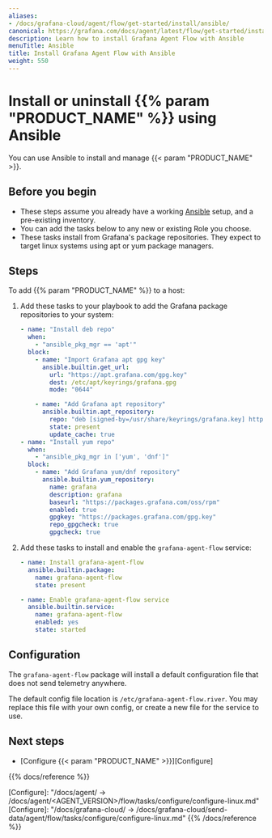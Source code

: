 ```yaml
---
aliases:
- /docs/grafana-cloud/agent/flow/get-started/install/ansible/
canonical: https://grafana.com/docs/agent/latest/flow/get-started/install/ansible/
description: Learn how to install Grafana Agent Flow with Ansible
menuTitle: Ansible
title: Install Grafana Agent Flow with Ansible
weight: 550
---
```


# Install or uninstall {{% param "PRODUCT_NAME" %}} using Ansible

You can use Ansible to install and manage {{< param "PRODUCT_NAME" >}}.

## Before you begin

- These steps assume you already have a working [Ansible](https://www.ansible.com/) setup,
and a pre-existing inventory.
- You can add the tasks below to any new or existing Role you choose.
- These tasks install from Grafana's package repositories. They expect to target linux systems using 
apt or yum package managers.

## Steps

To add {{% param "PRODUCT_NAME" %}} to a host:

1. Add these tasks to your playbook to add the Grafana package repositories to your system:
    ```yaml
    - name: "Install deb repo"
      when:
        - "ansible_pkg_mgr == 'apt'"
      block:
        - name: "Import Grafana apt gpg key"
          ansible.builtin.get_url:
            url: "https://apt.grafana.com/gpg.key"
            dest: /etc/apt/keyrings/grafana.gpg
            mode: "0644"

        - name: "Add Grafana apt repository"
          ansible.builtin.apt_repository:
            repo: "deb [signed-by=/usr/share/keyrings/grafana.key] https://apt.grafana.com/ stable main"
            state: present
            update_cache: true
    - name: "Install yum repo"
      when:
        - "ansible_pkg_mgr in ['yum', 'dnf']"
      block:
        - name: "Add Grafana yum/dnf repository"
          ansible.builtin.yum_repository:
            name: grafana
            description: grafana
            baseurl: "https://packages.grafana.com/oss/rpm"
            enabled: true
            gpgkey: "https://packages.grafana.com/gpg.key"
            repo_gpgcheck: true
            gpgcheck: true
    ```
1. Add these tasks to install and enable the `grafana-agent-flow` service:
    ```yaml
    - name: Install grafana-agent-flow
      ansible.builtin.package:
        name: grafana-agent-flow
        state: present

    - name: Enable grafana-agent-flow service
      ansible.builtin.service:
        name: grafana-agent-flow
        enabled: yes
        state: started
    ```

## Configuration

The `grafana-agent-flow` package will install a default configuration file that does not send telemetry anywhere.

The default config file location is `/etc/grafana-agent-flow.river`. You may replace this file with your own config, or create a new file for the service to use. 

## Next steps

- [Configure {{< param "PRODUCT_NAME" >}}][Configure]

{{% docs/reference %}}

[Configure]: "/docs/agent/ -> /docs/agent/<AGENT_VERSION>/flow/tasks/configure/configure-linux.md"
[Configure]: "/docs/grafana-cloud/ -> /docs/grafana-cloud/send-data/agent/flow/tasks/configure/configure-linux.md"
{{% /docs/reference %}}
